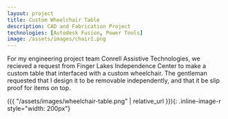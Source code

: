 ```yaml
---
layout: project
title: Custom Wheelchair Table
description: CAD and Fabrication Project
technologies: [Autodesk Fusion, Power Tools]
image: /assets/images/chair1.png
---
```


For my engineering project team Conrell Assistive Technologies, we recieved a request from Finger Lakes Independence Center to make a custom table that interfaced with a custom wheelchair. The gentleman requested that I design it to be removable independently, and that it be slip proof for items on top. 

({{ "/assets/images/wheelchair-table.png" | relative_url }}){: .inline-image-r style="width: 200px"}